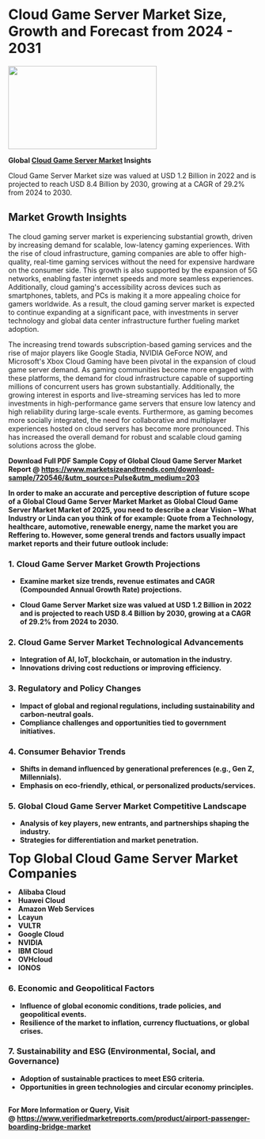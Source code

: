 <H1>Cloud Game Server Market Size, Growth and Forecast from 2024 - 2031</H1><img class="aligncenter size-medium wp-image-584254" src="https://thirdeyenews.in/wp-content/uploads/2024/09/Global-Market-Research-300x168.jpeg" alt="" width="300" height="168" /><p><strong>Global&nbsp;<a href="https://www.marketsizeandtrends.com/download-sample/720546/&amp;utm_source=Pulse&amp;utm_medium=203">Cloud Game Server Market</a> Insights</strong></p><p>Cloud Game Server Market size was valued at USD 1.2 Billion in 2022 and is projected to reach USD 8.4 Billion by 2030, growing at a CAGR of 29.2% from 2024 to 2030.</p><p><h2>Market Growth Insights</h2> <p>The cloud gaming server market is experiencing substantial growth, driven by increasing demand for scalable, low-latency gaming experiences. With the rise of cloud infrastructure, gaming companies are able to offer high-quality, real-time gaming services without the need for expensive hardware on the consumer side. This growth is also supported by the expansion of 5G networks, enabling faster internet speeds and more seamless experiences. Additionally, cloud gaming's accessibility across devices such as smartphones, tablets, and PCs is making it a more appealing choice for gamers worldwide. As a result, the cloud gaming server market is expected to continue expanding at a significant pace, with investments in server technology and global data center infrastructure further fueling market adoption.</p> <p><strong></strong></p> <p>The increasing trend towards subscription-based gaming services and the rise of major players like Google Stadia, NVIDIA GeForce NOW, and Microsoft's Xbox Cloud Gaming have been pivotal in the expansion of cloud game server demand. As gaming communities become more engaged with these platforms, the demand for cloud infrastructure capable of supporting millions of concurrent users has grown substantially. Additionally, the growing interest in esports and live-streaming services has led to more investments in high-performance game servers that ensure low latency and high reliability during large-scale events. Furthermore, as gaming becomes more socially integrated, the need for collaborative and multiplayer experiences hosted on cloud servers has become more pronounced. This has increased the overall demand for robust and scalable cloud gaming solutions across the globe. <p><strong></p><p><span class=""><strong>Download Full PDF Sample Copy of Global Cloud Game Server Market Report</strong> @ <a href="https://www.marketsizeandtrends.com/download-sample/720546/&amp;utm_source=Pulse&amp;utm_medium=203" target="_blank">https://www.marketsizeandtrends.com/download-sample/720546/&amp;utm_source=Pulse&amp;utm_medium=203</a></span></p><p>In order to make an accurate and perceptive description of future scope of a Global&nbsp;Cloud Game Server Market Market as Global&nbsp;Cloud Game Server Market Market of 2025, you need to describe a clear Vision &ndash; What Industry or Linda can you think of for example: Quote from a Technology, healthcare, automotive, renewable energy, name the market you are Reffering to. However, some general trends and factors usually impact market reports and their future outlook include:</p><h3>1.&nbsp;<strong>Cloud Game Server Market Growth Projections</strong></h3><ul><li>Examine market size trends, revenue estimates and CAGR (Compounded Annual Growth Rate) projections.</li><li><p>Cloud Game Server Market size was valued at USD 1.2 Billion in 2022 and is projected to reach USD 8.4 Billion by 2030, growing at a CAGR of 29.2% from 2024 to 2030.</p></li></ul><h3>2.&nbsp;<strong>Cloud Game Server Market Technological Advancements</strong></h3><ul><li>Integration of AI, IoT, blockchain, or automation in the industry.</li><li>Innovations driving cost reductions or improving efficiency.</li></ul><h3>3.&nbsp;<strong>Regulatory and Policy Changes</strong></h3><ul><li>Impact of global and regional regulations, including sustainability and carbon-neutral goals.</li><li>Compliance challenges and opportunities tied to government initiatives.</li></ul><h3>4.&nbsp;<strong>Consumer Behavior Trends</strong></h3><ul><li>Shifts in demand influenced by generational preferences (e.g., Gen Z, Millennials).</li><li>Emphasis on eco-friendly, ethical, or personalized products/services.</li></ul><h3>5.&nbsp;<strong>Global Cloud Game Server Market Competitive Landscape</strong></h3><ul><li>Analysis of key players, new entrants, and partnerships shaping the industry.</li><li>Strategies for differentiation and market penetration.</li></ul><p data-pm-slice="1 1 []"><span style="color: inherit; font-family: inherit; font-size: 25px;">Top Global Cloud Game Server Market Companies</span></p><div class="" data-test-id=""><p><li>Alibaba Cloud</li><li> Huawei Cloud</li><li> Amazon Web Services</li><li> Lcayun</li><li> VULTR</li><li> Google Cloud</li><li> NVIDIA</li><li> IBM Cloud</li><li> OVHcloud</li><li> IONOS</li></p></div><h3>6.&nbsp;<strong>Economic and Geopolitical Factors</strong></h3><ul><li>Influence of global economic conditions, trade policies, and geopolitical events.</li><li>Resilience of the market to inflation, currency fluctuations, or global crises.</li></ul><h3>7.&nbsp;<strong>Sustainability and ESG (Environmental, Social, and Governance)</strong></h3><ul><li>Adoption of sustainable practices to meet ESG criteria.</li><li>Opportunities in green technologies and circular economy principles.</li></ul><h2><strong style="font-size: 14px;">For More Information or Query, Visit @&nbsp;</strong><a style="background-color: #ffffff; font-size: 14px;" href="https://www.marketsizeandtrends.com/report/cloud-game-server-market/" target="_blank">https://www.verifiedmarketreports.com/product/airport-passenger-boarding-bridge-market</a></h2>
